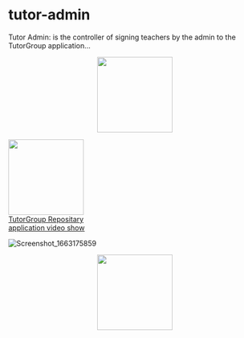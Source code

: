 # tutor-admin
Tutor Admin: is the controller of signing teachers by the admin to the TutorGroup application...


<p align="center"><img src="https://user-images.githubusercontent.com/97254019/190928581-c1321ed2-e618-4b54-b797-01e17a676791.png" width=150 height=150></p>


<div>
<img src="https://user-images.githubusercontent.com/97254019/190928618-f40ef9e0-3a17-41c0-95e1-3e6a989029b0.png" width=150 height=150>
</div>

<div>  
        <a href="https://github.com/Safin9/Tutor-Group.git">TutorGroup Repositary</a>
</div>


<div>  
        <a href="https://drive.google.com/file/d/1GCLoEVviHxhf-ZOyuL_-hl3y9GcIDTHp/view?usp=sharing">application video show</a>
</div>



![Screenshot_1663175859]()



<p align="center"><img src="https://user-images.githubusercontent.com/97254019/179369890-28d9d041-e9ba-4e73-bfba-e0512c31b4c5.png" width=150 height=150></p>
